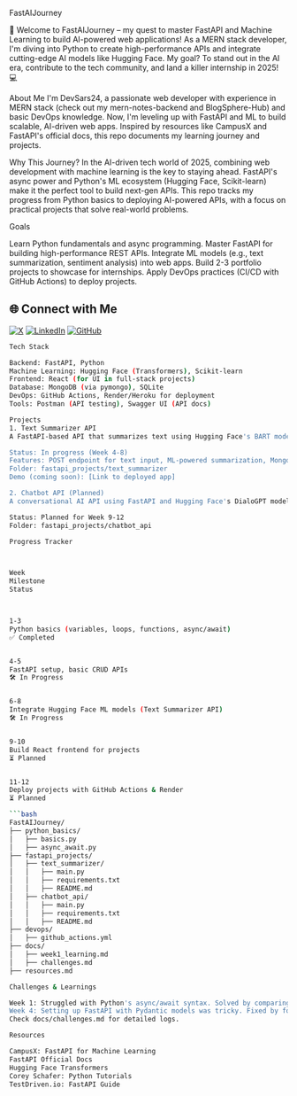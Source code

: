 FastAIJourney

🚀 Welcome to FastAIJourney – my quest to master FastAPI and Machine Learning to build AI-powered web applications! As a MERN stack developer, I'm diving into Python to create high-performance APIs and integrate cutting-edge AI models like Hugging Face. My goal? To stand out in the AI era, contribute to the tech community, and land a killer internship in 2025! 💻


About Me
I'm DevSars24, a passionate web developer with experience in MERN stack (check out my mern-notes-backend and BlogSphere-Hub) and basic DevOps knowledge. Now, I'm leveling up with FastAPI and ML to build scalable, AI-driven web apps. Inspired by resources like CampusX and FastAPI's official docs, this repo documents my learning journey and projects.


Why This Journey?
In the AI-driven tech world of 2025, combining web development with machine learning is the key to staying ahead. FastAPI's async power and Python's ML ecosystem (Hugging Face, Scikit-learn) make it the perfect tool to build next-gen APIs. This repo tracks my progress from Python basics to deploying AI-powered APIs, with a focus on practical projects that solve real-world problems.


Goals

Learn Python fundamentals and async programming.
Master FastAPI for building high-performance REST APIs.
Integrate ML models (e.g., text summarization, sentiment analysis) into web apps.
Build 2-3 portfolio projects to showcase for internships.
Apply DevOps practices (CI/CD with GitHub Actions) to deploy projects.

## 🌐 Connect with Me  

[![X](https://img.shields.io/badge/X-000000?style=for-the-badge&logo=x&logoColor=white)](https://x.com/SaurabhSin15850)
[![LinkedIn](https://img.shields.io/badge/LinkedIn-0A66C2?style=for-the-badge&logo=linkedin&logoColor=white)](https://www.linkedin.com/in/saurabh-singh-rajput-25639a306/)
[![GitHub](https://img.shields.io/badge/GitHub-181717?style=for-the-badge&logo=github&logoColor=white)](https://github.com/DevSars24)

```bash
Tech Stack

Backend: FastAPI, Python
Machine Learning: Hugging Face (Transformers), Scikit-learn
Frontend: React (for UI in full-stack projects)
Database: MongoDB (via pymongo), SQLite
DevOps: GitHub Actions, Render/Heroku for deployment
Tools: Postman (API testing), Swagger UI (API docs)

Projects
1. Text Summarizer API
A FastAPI-based API that summarizes text using Hugging Face's BART model. Integrated with MongoDB to store summaries and a React frontend for user interaction.

Status: In progress (Week 4-8)
Features: POST endpoint for text input, ML-powered summarization, MongoDB storage
Folder: fastapi_projects/text_summarizer
Demo (coming soon): [Link to deployed app]

2. Chatbot API (Planned)
A conversational AI API using FastAPI and Hugging Face's DialoGPT model for customer support use cases.

Status: Planned for Week 9-12
Folder: fastapi_projects/chatbot_api

Progress Tracker



Week
Milestone
Status



1-3
Python basics (variables, loops, functions, async/await)
✅ Completed


4-5
FastAPI setup, basic CRUD APIs
🛠️ In Progress


6-8
Integrate Hugging Face ML models (Text Summarizer API)
🛠️ In Progress


9-10
Build React frontend for projects
⏳ Planned


11-12
Deploy projects with GitHub Actions & Render
⏳ Planned

```bash
FastAIJourney/
├── python_basics/
│   ├── basics.py
│   ├── async_await.py
├── fastapi_projects/
│   ├── text_summarizer/
│   │   ├── main.py
│   │   ├── requirements.txt
│   │   ├── README.md
│   ├── chatbot_api/
│   │   ├── main.py
│   │   ├── requirements.txt
│   │   ├── README.md
├── devops/
│   ├── github_actions.yml
├── docs/
│   ├── week1_learning.md
│   ├── challenges.md
├── resources.md

Challenges & Learnings

Week 1: Struggled with Python's async/await syntax. Solved by comparing with JavaScript's async/await and watching Corey Schafer's YouTube tutorials.
Week 4: Setting up FastAPI with Pydantic models was tricky. Fixed by following FastAPI's official docs.
Check docs/challenges.md for detailed logs.

Resources

CampusX: FastAPI for Machine Learning
FastAPI Official Docs
Hugging Face Transformers
Corey Schafer: Python Tutorials
TestDriven.io: FastAPI Guide



